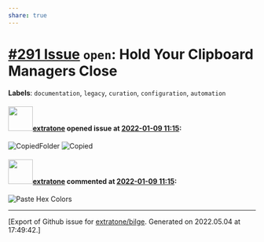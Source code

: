 ```yaml
---
share: true
---
```

# [\#291 Issue](https://github.com/extratone/bilge/issues/291) `open`: Hold Your Clipboard Managers Close
**Labels**: `documentation`, `legacy`, `curation`, `configuration`, `automation`


#### <img src="https://avatars.githubusercontent.com/u/43663476?u=5047287ff0b8c3ce7f7e5858d204c9b3e57d8e44&v=4" width="50">[extratone](https://github.com/extratone) opened issue at [2022-01-09 11:15](https://github.com/extratone/bilge/issues/291):

![CopiedFolder](https://user-images.githubusercontent.com/43663476/148679892-8779aba1-bf02-4e51-aca6-ba5b52b18cb9.png)
![Copied](https://user-images.githubusercontent.com/43663476/148679894-abd9bed6-6030-4f3a-9509-23dc95cfcbf8.png)


#### <img src="https://avatars.githubusercontent.com/u/43663476?u=5047287ff0b8c3ce7f7e5858d204c9b3e57d8e44&v=4" width="50">[extratone](https://github.com/extratone) commented at [2022-01-09 11:15](https://github.com/extratone/bilge/issues/291#issuecomment-1054208504):

![Paste Hex Colors](https://user-images.githubusercontent.com/43663476/155983735-0d7ee9cc-99e5-43b7-b06d-5a24b6e7d2a6.png)


-------------------------------------------------------------------------------



[Export of Github issue for [extratone/bilge](https://github.com/extratone/bilge). Generated on 2022.05.04 at 17:49:42.]

